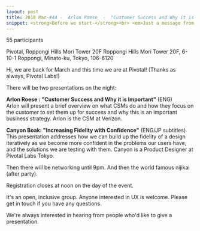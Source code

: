 ```yaml
---
layout: post
title: 2018 Mar-#44 -  Arlon Roese  -  "Customer Success and Why it is Important" / Canyon Boak -  "Increasing Fidelity with Confidence"
snippet: <strong>Before we start-</strong><br> <em>Just a message from the organisers - if you reserve a -
---
```

55 participants

Pivotal, Roppongi Hills Mori Tower 20F Roppongi Hills Mori Tower 20F, 6-10-1 Roppongi, Minato-ku, Tokyo, 106-6120

Hi, we are back for March and this time we are at Pivotal! (Thanks as always, Pivotal Labs!)

There will be two presentations on the night:

<strong>Arlon Roese : "Customer Success and Why it is Important"</strong> (ENG)<br>
Arlon will present a brief overview on what CSMs do and how they focus on the customer to set them up for success and why this is an important business strategy. Arlon is the CSM at Verizon. 

<strong>Canyon Boak: "Increasing Fidelity with Confidence"</strong> (ENG/JP subtitles)<br>
This presentation addresses how we can build up the fidelity of a design iteratively as we become more confident in the problems our users have, and the solutions we are testing with them. Canyon is a Product Designer at Pivotal Labs Tokyo.

Then there will be networking until 9pm. And then the world famous nijikai (after party).

Registration closes at noon on the day of the event.

It's an open, inclusive group. Anyone interested in UX is welcome. Please get in touch if you have any questions.

We're always interested in hearing from people who'd like to give a presentation.

